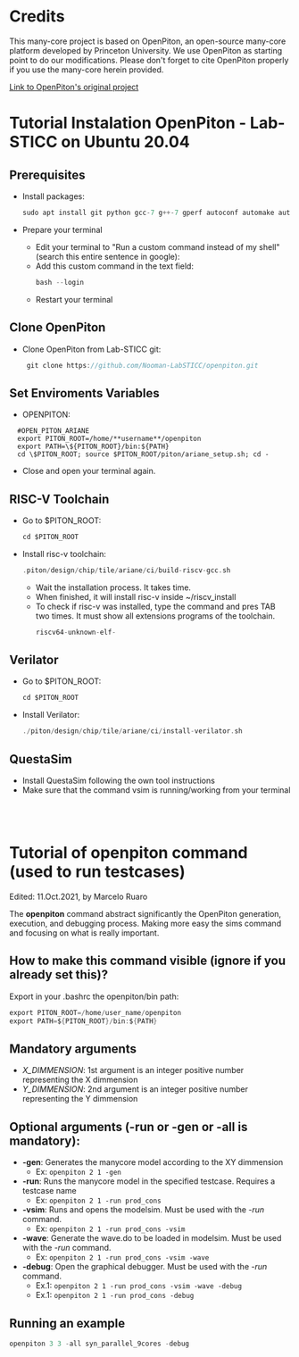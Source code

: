 # Credits
This many-core project is based on OpenPiton, an open-source many-core platform developed by Princeton University. We use OpenPiton as starting point to do our modifications. Please don't forget to cite OpenPiton properly if you use the many-core herein provided.


[Link to OpenPiton's original project](https://github.com/PrincetonUniversity/openpiton)



# Tutorial Instalation OpenPiton - Lab-STICC on Ubuntu 20.04

## Prerequisites
* Install packages:
  ```c
  sudo apt install git python gcc-7 g++-7 gperf autoconf automake autotools-dev libmpc-dev libmpfr-dev libgmp-dev gawk build-essential bison flex texinfo python-pexpect libusb-1.0-0-dev default-jdk zlib1g-dev valgrind csh
    ```

* Prepare your terminal
  * Edit your terminal to "Run a custom command instead of my shell" (search this entire sentence in google):
  * Add this custom command in the text field:
    ```c
    bash --login
    ```
  * Restart your terminal
  

## Clone OpenPiton
* Clone OpenPiton from Lab-STICC git:
   ```c
    git clone https://github.com/Nooman-LabSTICC/openpiton.git
   ```

## Set Enviroments Variables

  
  * OPENPITON: 
  ```
    #OPEN_PITON_ARIANE  
    export PITON_ROOT=/home/**username**/openpiton  
    export PATH=\${PITON_ROOT}/bin:${PATH}  
    cd \$PITON_ROOT; source $PITON_ROOT/piton/ariane_setup.sh; cd -
  ```

* Close and open your terminal again.
  
## RISC-V Toolchain
* Go to $PITON_ROOT:
    ```c
    cd $PITON_ROOT
    ```
* Install risc-v toolchain:
    ```c
    .piton/design/chip/tile/ariane/ci/build-riscv-gcc.sh
    ```
    * Wait the installation process. It takes time.
    * When finished, it will install risc-v inside ~/riscv_install
    * To check if risc-v was installed, type the command and pres TAB two times. It must show all extensions programs of the toolchain.
      ```c
      riscv64-unknown-elf-
      ```

## Verilator
* Go to $PITON_ROOT:
    ```c
    cd $PITON_ROOT
    ```
* Install Verilator:
    ```c
    ./piton/design/chip/tile/ariane/ci/install-verilator.sh
    ```

## QuestaSim
* Install QuestaSim following the own tool instructions
* Make sure that the command vsim is running/working from your terminal

<br/><br/>

Tutorial of **openpiton** command (used to run testcases)
============
Edited: 11.Oct.2021, by Marcelo Ruaro

The **openpiton** command abstract significantly the OpenPiton generation, execution, and debugging process. Making more easy the sims command and focusing on what is really important.

How to make this command visible (ignore if you already set this)?
---------------
Export in your .bashrc the openpiton/bin path:
```c
export PITON_ROOT=/home/user_name/openpiton
export PATH=${PITON_ROOT}/bin:${PATH}
```

Mandatory arguments
---------------
* *X_DIMMENSION*: 1st argument is an integer positive number representing the X dimmension
* *Y_DIMMENSION*:  2nd argument is an integer positive number representing the Y dimmension
  

  

Optional arguments (-run or -gen or -all is mandatory):
---------------
* **-gen**: Generates the manycore model according to the XY dimmension
  * Ex: ``` openpiton 2 1 -gen ```
* **-run**: Runs the manycore model in the specified testcase. Requires a testcase name
  * Ex: ```openpiton 2 1 -run prod_cons```
* **-vsim**: Runs and opens the modelsim. Must be used with the *-run* command.
  * Ex: ```openpiton 2 1 -run prod_cons -vsim```
* **-wave**: Generate the wave.do to be loaded in modelsim. Must be used with the *-run* command.
  * Ex: ```openpiton 2 1 -run prod_cons -vsim -wave```
* **-debug**: Open the graphical debugger. Must be used with the *-run* command.
  *  Ex.1: ```openpiton 2 1 -run prod_cons -vsim -wave -debug```
  *  Ex.1: ```openpiton 2 1 -run prod_cons -debug```

## Running an example

```c
openpiton 3 3 -all syn_parallel_9cores -debug
```

    
   